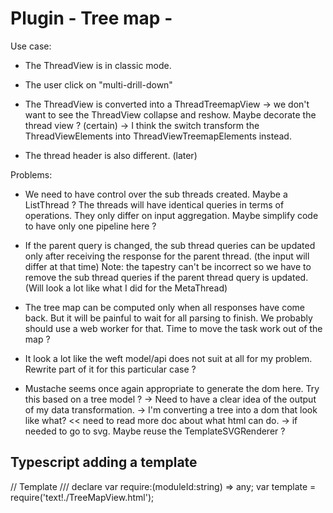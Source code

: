 # Plugin - Tree map -

Use case:

* The ThreadView is in classic mode.
* The user click on "multi-drill-down"
* The ThreadView is converted into a ThreadTreemapView
  -> we don't want to see the ThreadView collapse and reshow. Maybe decorate the thread view ? (certain)
  -> I think the switch transform the ThreadViewElements into ThreadViewTreemapElements instead.

* The thread header is also different. (later)


Problems:

* We need to have control over the sub threads created. Maybe a ListThread ?
  The threads will have identical queries in terms of operations.
  They only differ on input aggregation. Maybe simplify code to have only one pipeline here ?

* If the parent query is changed, the sub thread queries can be updated only
  after receiving the response for the parent thread. (the input will differ at that time)
  Note: the tapestry can't be incorrect so we have to remove the sub thread queries if
  the parent thread query is updated. (Will look a lot like what I did for the MetaThread)

* The tree map can be computed only when all responses have come back. But it will be painful
  to wait for all parsing to finish.
  We probably should use a web worker for that. Time to move the task work out of the map ?

* It look a lot like the weft model/api does not suit at all for my problem. Rewrite part of it
  for this particular case ?

* Mustache seems once again appropriate to generate the dom here. Try this based on a tree model ?
  -> Need to have a clear idea of the output of my data transformation.
  -> I'm converting a tree into a dom that look like what? << need to read more doc about what html can do.
  -> if needed to go to svg. Maybe reuse the TemplateSVGRenderer ?

## Typescript adding a template

// Template
/// <amd-dependency path="text!./TreeMapView.html" />
declare var require:(moduleId:string) => any;
var template = require('text!./TreeMapView.html');
